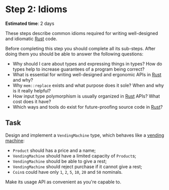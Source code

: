 Step 2: Idioms
==============

__Estimated time__: 2 days

These steps describe common idioms required for writing well-designed and idiomatic [Rust] code.

Before completing this step you should complete all its sub-steps. After doing them you should be able to answer the following questions:
- Why should I care about types and expressing things in types? How do types help to increase guarantees of a program being correct?
- What is essential for writing well-designed and ergonomic APIs in [Rust] and why?
- Why `mem::replace` exists and what purpose does it sole? When and why is it really helpful?
- How input type polymorphism is usually organized in [Rust] APIs? What cost does it have?
- Which ways and tools do exist for future-proofing source code in [Rust]?




## Task

Design and implement a `VendingMachine` type, which behaves like a [vending machine][1]:
- `Product` should has a price and a name;
- `VendingMachine` should have a limited capacity of `Product`s;
- `VendingMachine` should be able to give a rest;
- `VendingMachine` should reject purchase if it cannot give a rest;
- `Coin`s could have only `1`, `2`, `5`, `10`, `20` and `50` nominals.

Make its usage API as convenient as you're capable to.




[Rust]: https://www.rust-lang.org

[1]: https://en.wikipedia.org/wiki/Vending_machine
[2]: https://doc.rust-lang.org/book/ch11-03-test-organization.html
[3]: https://youtu.be/Vw8BFScm0K0
